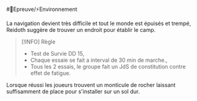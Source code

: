#🎲Epreuve/⚡Environnement

La navigation devient très difficile et tout le monde est épuisés et trempé, Reidoth suggère de trouver un endroit pour établir le camp.


>[!INFO] Règle
 > - Test de Survie DD 15,
 > - Chaque essaie se fait a interval de 30 min de marche.,
 >  - Tous les 2 essais, le groupe fait un JdS de constitution contre effet de fatigue.
  
  Lorsque réussi les joueurs trouvent un monticule de rocher laissant suffisamment de place pour s'installer sur un sol dur.  